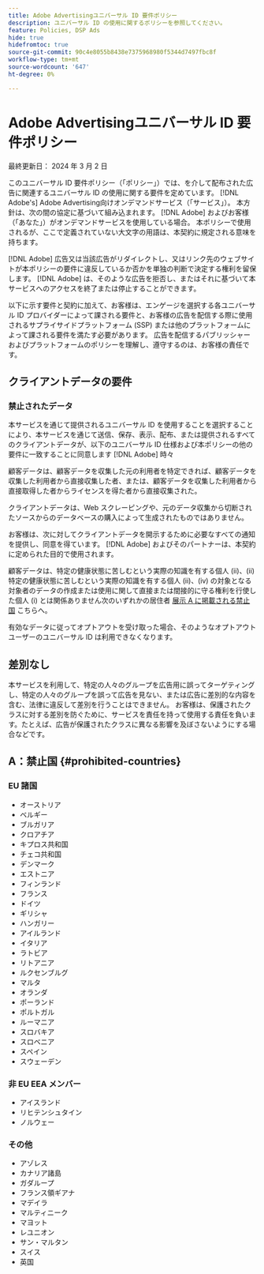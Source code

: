 ```yaml
---
title: Adobe Advertisingユニバーサル ID 要件ポリシー
description: ユニバーサル ID の使用に関するポリシーを参照してください。
feature: Policies, DSP Ads
hide: true
hidefromtoc: true
source-git-commit: 90c4e8055b8438e7375968980f5344d7497fbc8f
workflow-type: tm+mt
source-wordcount: '647'
ht-degree: 0%

---
```


# Adobe Advertisingユニバーサル ID 要件ポリシー

<!-- In TOC, but hidden from TOC and both external and internal search -->

最終更新日： 2024 年 3 月 2 日

このユニバーサル ID 要件ポリシー（「ポリシー」）では、を介して配布された広告に関連するユニバーサル ID の使用に関する要件を定めています。 [!DNL Adobe's] Adobe Advertising向けオンデマンドサービス（「サービス」）。 本方針は、次の間の協定に基づいて組み込まれます。 [!DNL Adobe] およびお客様（「あなた」）がオンデマンドサービスを使用している場合。 本ポリシーで使用されるが、ここで定義されていない大文字の用語は、本契約に規定される意味を持ちます。

[!DNL Adobe] 広告又は当該広告がリダイレクトし、又はリンク先のウェブサイトが本ポリシーの要件に違反しているか否かを単独の判断で決定する権利を留保します。 [!DNL Adobe] は、そのような広告を拒否し、またはそれに基づいて本サービスへのアクセスを終了または停止することができます。

以下に示す要件と契約に加えて、お客様は、エンゲージを選択する各ユニバーサル ID プロバイダーによって課される要件と、お客様の広告を配信する際に使用されるサプライサイドプラットフォーム (SSP) または他のプラットフォームによって課される要件を満たす必要があります。 広告を配信するパブリッシャーおよびプラットフォームのポリシーを理解し、遵守するのは、お客様の責任です。

## クライアントデータの要件

### 禁止されたデータ

本サービスを通じて提供されるユニバーサル ID を使用することを選択することにより、本サービスを通じて送信、保存、表示、配布、または提供されるすべてのクライアントデータが、以下のユニバーサル ID 仕様および本ポリシーの他の要件に一致することに同意します [!DNL Adobe] 時々

顧客データは、顧客データを収集した元の利用者を特定できれば、顧客データを収集した利用者から直接収集した者、または、顧客データを収集した利用者から直接取得した者からライセンスを得た者から直接収集された。

クライアントデータは、Web スクレーピングや、元のデータ収集から切断されたソースからのデータベースの購入によって生成されたものではありません。

お客様は、次に対してクライアントデータを開示するために必要なすべての通知を提供し、同意を得ています。 [!DNL Adobe] およびそのパートナーは、本契約に定められた目的で使用されます。

顧客データは、特定の健康状態に苦しむという実際の知識を有する個人 (ii)、(ii) 特定の健康状態に苦しむという実際の知識を有する個人 (ii)、(iv) の対象となる対象者のデータの作成または使用に関して直接または間接的に守る権利を行使した個人 (i) とは関係ありません次のいずれかの居住者 [展示 A に掲載される禁止国](#prohibited-countries) こちらへ。

有効なデータに従ってオプトアウトを受け取った場合、そのようなオプトアウトユーザーのユニバーサル ID は利用できなくなります。

## 差別なし

本サービスを利用して、特定の人々のグループを広告用に誤ってターゲティングし、特定の人々のグループを誤って広告を見ない、または広告に差別的な内容を含む、法律に違反して差別を行うことはできません。 お客様は、保護されたクラスに対する差別を防ぐために、サービスを責任を持って使用する責任を負います。たとえば、広告が保護されたクラスに異なる影響を及ぼさないようにする場合などです。

## A：禁止国 {#prohibited-countries}

### EU 諸国

* オーストリア
* ベルギー
* ブルガリア
* クロアチア
* キプロス共和国
* チェコ共和国
* デンマーク
* エストニア
* フィンランド
* フランス
* ドイツ
* ギリシャ
* ハンガリー
* アイルランド
* イタリア
* ラトビア
* リトアニア
* ルクセンブルグ
* マルタ
* オランダ
* ポーランド
* ポルトガル
* ルーマニア
* スロバキア
* スロベニア
* スペイン
* スウェーデン

### 非 EU EEA メンバー

* アイスランド
* リヒテンシュタイン
* ノルウェー

### その他

* アゾレス
* カナリア諸島
* ガダループ
* フランス領ギアナ
* マデイラ
* マルティニーク
* マヨット
* レユニオン
* サン・マルタン
* スイス
* 英国
